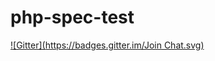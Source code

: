 # php-spec-test
[![Gitter](https://badges.gitter.im/Join Chat.svg)](https://gitter.im/unok/php-spec-test?utm_source=badge&utm_medium=badge&utm_campaign=pr-badge&utm_content=badge)
